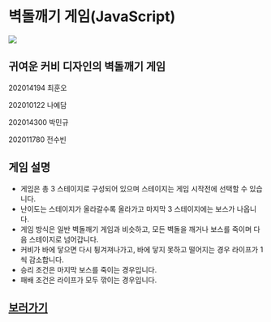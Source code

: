 # 벽돌깨기 게임(JavaScript)

<img src="https://i.postimg.cc/J7ZcXdtz/image.png">

## 귀여운 커비 디자인의 벽돌깨기 게임

202014194 최훈오

202010122 나예담

202014300 박민규

202011780 전수빈

## 게임 설명

- 게임은 총 3 스테이지로 구성되어 있으며 스테이지는 게임 시작전에 선택할 수 있습니다.
- 난이도는 스테이지가 올라갈수록 올라가고 마지막 3 스테이지에는 보스가 나옵니다.
- 게임 방식은 일반 벽돌깨기 게임과 비슷하고, 모든 벽돌을 깨거나 보스를 죽이며 다음 스테이지로 넘어갑니다.
- 커비가 바에 닿으면 다시 튕겨져나가고, 바에 닿지 못하고 떨어지는 경우 라이프가 1씩 감소합니다.
- 승리 조건은 마지막 보스를 죽이는 경우입니다.
- 패배 조건은 라이프가 모두 깎이는 경우입니다.

## [보러가기](https://bricks-game.vercel.app/)

